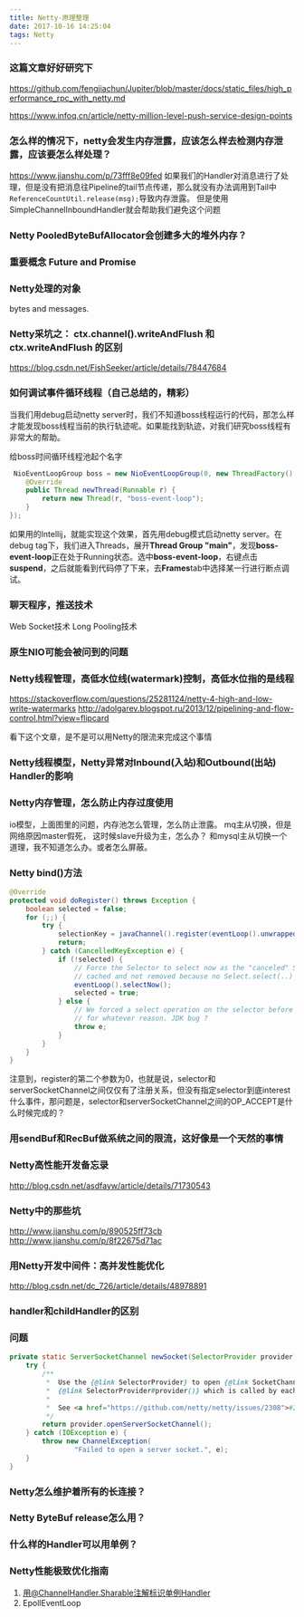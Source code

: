 ```yaml
---
title: Netty-原理整理
date: 2017-10-16 14:25:04
tags: Netty
---
```




### 这篇文章好好研究下
https://github.com/fengjiachun/Jupiter/blob/master/docs/static_files/high_performance_rpc_with_netty.md

https://www.infoq.cn/article/netty-million-level-push-service-design-points

### 怎么样的情况下，netty会发生内存泄露，应该怎么样去检测内存泄露，应该要怎么样处理？
https://www.jianshu.com/p/73fff8e09fed
如果我们的Handler对消息进行了处理，但是没有把消息往Pipeline的tail节点传递，那么就没有办法调用到Tail中`ReferenceCountUtil.release(msg);`导致内存泄露。
但是使用SimpleChannelInboundHandler就会帮助我们避免这个问题

### Netty PooledByteBufAllocator会创建多大的堆外内存？




### 重要概念 Future and Promise

### Netty处理的对象

bytes and messages.


### Netty采坑之： ctx.channel().writeAndFlush 和 ctx.writeAndFlush 的区别
https://blog.csdn.net/FishSeeker/article/details/78447684

### 如何调试事件循环线程（自己总结的，精彩）
当我们用debug启动netty server时，我们不知道boss线程运行的代码，那怎么样才能发现boss线程当前的执行轨迹呢。如果能找到轨迹，对我们研究boss线程有非常大的帮助。

给boss时间循环线程池起个名字
``` java
 NioEventLoopGroup boss = new NioEventLoopGroup(0, new ThreadFactory() {
    @Override
    public Thread newThread(Runnable r) {
        return new Thread(r, "boss-event-loop");
    }
});
```
如果用的Intellij，就能实现这个效果，首先用debug模式启动netty server。在debug tag下，我们进入Threads，展开**Thread Group "main"**，发现**boss-event-loop**正在处于Running状态。选中**boss-event-loop**，右键点击**suspend**，之后就能看到代码停了下来，去**Frames**tab中选择某一行进行断点调试。

### 聊天程序，推送技术
Web Socket技术
Long Pooling技术

### 原生NIO可能会被问到的问题

### Netty线程管理，高低水位线(watermark)控制，高低水位指的是线程
https://stackoverflow.com/questions/25281124/netty-4-high-and-low-write-watermarks
http://adolgarev.blogspot.ru/2013/12/pipelining-and-flow-control.html?view=flipcard

看下这个文章，是不是可以用Netty的限流来完成这个事情

### Netty线程模型，Netty异常对Inbound(入站)和Outbound(出站) Handler的影响

### Netty内存管理，怎么防止内存过度使用

io模型，上面图里的问题，内存池怎么管理，怎么防止泄露。
mq主从切换，但是网络原因master假死， 这时候slave升级为主，怎么办？
和mysql主从切换一个道理，我不知道怎么办。或者怎么屏蔽。


### Netty bind()方法

``` java
@Override
protected void doRegister() throws Exception {
    boolean selected = false;
    for (;;) {
        try {
            selectionKey = javaChannel().register(eventLoop().unwrappedSelector(), 0, this);
            return;
        } catch (CancelledKeyException e) {
            if (!selected) {
                // Force the Selector to select now as the "canceled" SelectionKey may still be
                // cached and not removed because no Select.select(..) operation was called yet.
                eventLoop().selectNow();
                selected = true;
            } else {
                // We forced a select operation on the selector before but the SelectionKey is still cached
                // for whatever reason. JDK bug ?
                throw e;
            }
        }
    }
}
```
注意到，register的第二个参数为0，也就是说，selector和serverSocketChannel之间仅仅有了注册关系，但没有指定selector到底interest什么事件，那问题是，selector和serverSocketChannel之间的OP_ACCEPT是什么时候完成的？

### 用sendBuf和RecBuf做系统之间的限流，这好像是一个天然的事情

### Netty高性能开发备忘录
http://blog.csdn.net/asdfayw/article/details/71730543

### Netty中的那些坑
http://www.jianshu.com/p/890525ff73cb
http://www.jianshu.com/p/8f22675d71ac

### 用Netty开发中间件：高并发性能优化
http://blog.csdn.net/dc_726/article/details/48978891

### handler和childHandler的区别

### 问题

``` java
private static ServerSocketChannel newSocket(SelectorProvider provider) {
    try {
        /**
         *  Use the {@link SelectorProvider} to open {@link SocketChannel} and so remove condition in
         *  {@link SelectorProvider#provider()} which is called by each ServerSocketChannel.open() otherwise.
         *
         *  See <a href="https://github.com/netty/netty/issues/2308">#2308</a>.
         */
        return provider.openServerSocketChannel();
    } catch (IOException e) {
        throw new ChannelException(
                "Failed to open a server socket.", e);
    }
}
```

### Netty怎么维护着所有的长连接？

### Netty ByteBuf release怎么用？

### 什么样的Handler可以用单例？

### Netty性能极致优化指南
1. 用@ChannelHandler.Sharable注解标识单例Handler
2. EpollEventLoop